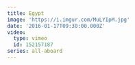 ```yaml
---
title: Egypt
image: 'https://i.imgur.com/MuLYIpM.jpg'
date: '2016-01-17T09:30:00.000Z'
video:
  type: vimeo
  id: 152157187
series: all-aboard
---
```


